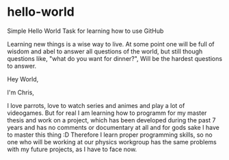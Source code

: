 # hello-world
Simple Hello World Task for learning how to use GitHub


Learning new things is a wise way to live. At some point one will be full of wisdom and abel to answer all questions of the world, but still though questions like, "what do you want for dinner?", Will be the hardest questions to answer.

Hey World,

I'm Chris,

I love parrots, love to watch series and animes and  play a lot of videogames.
But for real I am learning how to programm for my master thesis and work on a project, which has been developed during the past 7 years and has no comments or documentary at all and for gods sake I have to master this thing :D Therefore I learn proper programming skills, so no one who will be working at our physics workgroup has the same problems with my future projects, as I have to face now.
